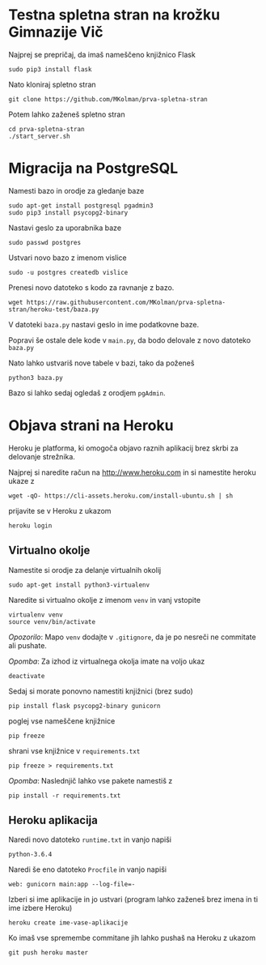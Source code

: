 # Testna spletna stran na krožku Gimnazije Vič

Najprej se prepričaj, da imaš nameščeno knjižnico Flask
```
sudo pip3 install flask
```

Nato kloniraj spletno stran

```
git clone https://github.com/MKolman/prva-spletna-stran
```

Potem lahko zaženeš spletno stran

```
cd prva-spletna-stran
./start_server.sh
```

# Migracija na PostgreSQL

Namesti bazo in orodje za gledanje baze
```
sudo apt-get install postgresql pgadmin3
sudo pip3 install psycopg2-binary
```

Nastavi geslo za uporabnika baze
```
sudo passwd postgres
```

Ustvari novo bazo z imenom vislice
```
sudo -u postgres createdb vislice
```

Prenesi novo datoteko s kodo za ravnanje z bazo.
```
wget https://raw.githubusercontent.com/MKolman/prva-spletna-stran/heroku-test/baza.py
```
V datoteki `baza.py` nastavi geslo in ime podatkovne baze.

Popravi še ostale dele kode v `main.py`, da bodo delovale z novo datoteko
`baza.py`

Nato lahko ustvariš nove tabele v bazi, tako da poženeš
```
python3 baza.py
```

Bazo si lahko sedaj ogledaš z orodjem `pgAdmin`.


# Objava strani na Heroku

Heroku je platforma, ki omogoča objavo raznih aplikacij brez skrbi za delovanje
strežnika.

Najprej si naredite račun na http://www.heroku.com in si namestite heroku ukaze
z
```
wget -qO- https://cli-assets.heroku.com/install-ubuntu.sh | sh
```

prijavite se v Heroku z ukazom
```
heroku login
```

## Virtualno okolje
Namestite si orodje za delanje virtualnih okolij
```
sudo apt-get install python3-virtualenv
```

Naredite si virtualno okolje z imenom `venv` in vanj vstopite
```
virtualenv venv
source venv/bin/activate
```
*Opozorilo*: Mapo `venv` dodajte v `.gitignore`, da je po nesreči ne commitate
ali pushate.

*Opomba*: Za izhod iz virtualnega okolja imate na voljo ukaz
```
deactivate
```

Sedaj si morate ponovno namestiti knjižnici (brez sudo)
```
pip install flask psycopg2-binary gunicorn
```

poglej vse nameščene knjižnice
```
pip freeze
```

shrani vse knjižnice v `requirements.txt`

```
pip freeze > requirements.txt
```

*Opomba*: Naslednjič lahko vse pakete namestiš z
```
pip install -r requirements.txt
```

## Heroku aplikacija
Naredi novo datoteko `runtime.txt` in vanjo napiši
```
python-3.6.4
```
Naredi še eno datoteko `Procfile` in vanjo napiši
```
web: gunicorn main:app --log-file=-
```

Izberi si ime aplikacije in jo ustvari (program lahko zaženeš brez imena in ti
ime izbere Heroku)
```
heroku create ime-vase-aplikacije
```

Ko imaš vse spremembe commitane jih lahko pushaš na Heroku z ukazom
```
git push heroku master
```
